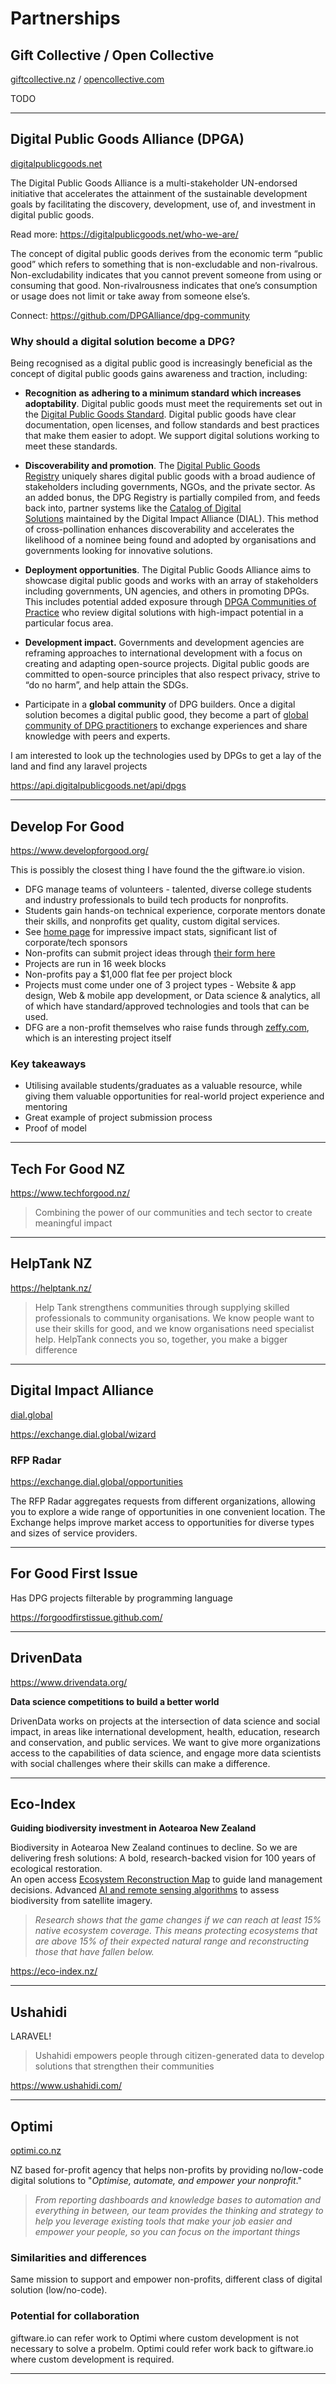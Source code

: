 
# Partnerships

## Gift Collective / Open Collective

[giftcollective.nz](https://giftcollective.nz/) / [opencollective.com](https://opencollective.com/)

TODO

---

## Digital Public Goods Alliance (DPGA)

[digitalpublicgoods.net](https://digitalpublicgoods.net)

The Digital Public Goods Alliance is a multi-stakeholder UN-endorsed initiative that accelerates the attainment of the sustainable development goals by facilitating the discovery, development, use of, and investment in digital public goods. 

Read more: https://digitalpublicgoods.net/who-we-are/

The concept of digital public goods derives from the economic term “public good” which refers to something that is non-excludable and non-rivalrous. Non-excludability indicates that you cannot prevent someone from using or consuming that good. Non-rivalrousness indicates that one’s consumption or usage does not limit or take away from someone else’s.

Connect: https://github.com/DPGAlliance/dpg-community

### Why should a digital solution become a DPG?

Being recognised as a digital public good is increasingly beneficial as the concept of digital public goods gains awareness and traction, including: 

- **Recognition** **as** **adhering to a minimum standard which increases adoptability**. Digital public goods must meet the requirements set out in the [Digital Public Goods Standard](https://digitalpublicgoods.net/standard/). Digital public goods have clear documentation, open licenses, and follow standards and best practices that make them easier to adopt. We support digital solutions working to meet these standards. 

- **Discoverability and promotion**. The [Digital Public Goods Registry](http://digitalpublicgoods.net/registry/) uniquely shares digital public goods with a broad audience of stakeholders including governments, NGOs, and the private sector. As an added bonus, the DPG Registry is partially compiled from, and feeds back into, partner systems like the [Catalog of Digital Solutions](https://solutions.dial.community/products) maintained by the Digital Impact Alliance (DIAL). This method of cross-pollination enhances discoverability and accelerates the likelihood of a nominee being found and adopted by organisations and governments looking for innovative solutions.

- **Deployment opportunities**. The Digital Public Goods Alliance aims to showcase digital public goods and works with an array of stakeholders including governments, UN agencies, and others in promoting DPGs. This includes potential added exposure through [DPGA Communities of Practice](https://digitalpublicgoods.net/what-we-do/) who review digital solutions with high-impact potential in a particular focus area.

- **Development impact.** Governments and development agencies are reframing approaches to international development with a focus on creating and adapting open-source projects. Digital public goods are committed to open-source principles that also respect privacy, strive to “do no harm”, and help attain the SDGs.

- Participate in a **global community** of DPG builders. Once a digital solution becomes a digital public good, they become a part of [global community of DPG practitioners](http://www.digitalpublicgoods.net/community) to exchange experiences and share knowledge with peers and experts.

I am interested to look up the technologies used by DPGs to get a lay of the land and find any laravel projects

https://api.digitalpublicgoods.net/api/dpgs


---

## Develop For Good 

https://www.developforgood.org/

This is possibly the closest thing I have found the the giftware.io vision.

* DFG manage teams of volunteers - talented, diverse college students and industry professionals to build tech products for nonprofits.
* Students gain hands-on technical experience, corporate mentors donate their skills, and nonprofits get quality, custom digital services.
* See [home page](https://www.developforgood.org/) for impressive impact stats, significant list of corporate/tech sponsors
* Non-profits can submit project ideas through [their form here](https://airtable.com/appcOdqCMHAlxDqDZ/shruLN89s4IRSHKde)
* Projects are run in 16 week blocks
* Non-profits pay a $1,000 flat fee per project block
* Projects must come under one of 3 project types - Website & app design, Web & mobile app development, or Data science & analytics, all of which have standard/approved technologies and tools that can be used.
* DFG are a non-profit themselves who raise funds through [zeffy.com](zeffy.com), which is an interesting project itself

### Key takeaways

- Utilising available students/graduates as a valuable resource, while giving them valuable opportunities for real-world project experience and mentoring 
- Great example of project submission process
- Proof of model

---

## Tech For Good NZ

https://www.techforgood.nz/

> Combining the power of our communities and tech sector to create meaningful impact


---

## HelpTank NZ

https://helptank.nz/

> Help Tank strengthens communities through supplying skilled professionals to community organisations. We know people want to use their skills for good, and we know organisations need specialist help. HelpTank connects you so, together, you make a bigger difference
> 

--- 

## Digital Impact Alliance

[dial.global](https://dial.global/)


https://exchange.dial.global/wizard


### RFP Radar

https://exchange.dial.global/opportunities

The RFP Radar aggregates requests from different organizations, allowing you to explore a wide range of opportunities in one convenient location. The Exchange helps improve market access to opportunities for diverse types and sizes of service providers.


---

## For Good First Issue

Has DPG projects filterable by programming language

https://forgoodfirstissue.github.com/


---

## DrivenData

https://www.drivendata.org/

**Data science competitions to build a better world**

DrivenData works on projects at the intersection of data science and social impact, in areas like international development, health, education, research and conservation, and public services. We want to give more organizations access to the capabilities of data science, and engage more data scientists with social challenges where their skills can make a difference.

---

## Eco-Index

**Guiding biodiversity investment in Aotearoa New Zealand**

Biodiversity in Aotearoa New Zealand continues to decline. So we are delivering fresh solutions: A bold, research-backed vision for 100 years of ecological restoration.   
An open access [Ecosystem Reconstruction Map](https://eco-index.nz/ecosystem-restoration-map) to guide land management decisions.
Advanced [AI and remote sensing algorithms](https://eco-index.nz/ai-remote-sensing-tools) to assess biodiversity from satellite imagery.

> *Research shows that the game changes if we can reach at least 15% native ecosystem coverage. This means protecting ecosystems that are above 15% of their expected natural range and reconstructing those that have fallen below.*



https://eco-index.nz/

--- 

## Ushahidi

LARAVEL! 

> Ushahidi empowers people through citizen-generated data to develop solutions that strengthen their communities

https://www.ushahidi.com/

---

## Optimi

[optimi.co.nz](https://www.optimi.co.nz/)


NZ based for-profit agency that helps non-profits by providing no/low-code digital solutions to "*Optimise, automate, and empower your nonprofit*."

> *From reporting dashboards and knowledge bases to automation and everything in between, our team provides the thinking and strategy to help you leverage existing tools that make your job easier and empower your people, so you can focus on the important things*

### Similarities and differences

Same mission to support and empower non-profits, different class of digital solution (low/no-code).

### Potential for collaboration

giftware.io can refer work to Optimi where custom development is not necessary to solve a probelm. Optimi could refer work back to giftware.io where custom development is required.

---




